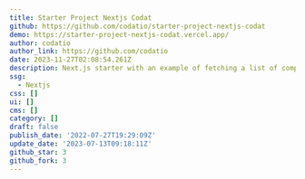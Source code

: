 ```yaml
---
title: Starter Project Nextjs Codat
github: https://github.com/codatio/starter-project-nextjs-codat
demo: https://starter-project-nextjs-codat.vercel.app/
author: codatio
author_link: https://github.com/codatio
date: 2023-11-27T02:08:54.261Z
description: Next.js starter with an example of fetching a list of companies from Codat
ssg:
  - Nextjs
css: []
ui: []
cms: []
category: []
draft: false
publish_date: '2022-07-27T19:29:09Z'
update_date: '2023-07-13T09:18:11Z'
github_star: 3
github_fork: 3
---
```

